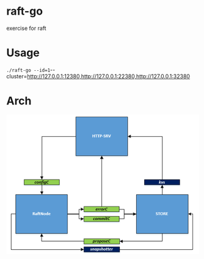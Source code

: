 # raft-go
exercise for raft

# Usage
`./raft-go --id=1`--cluster=http://127.0.0.1:12380,http://127.0.0.1:22380,http://127.0.0.1:32380

# Arch
![arch](./docs/raft-go.png)
